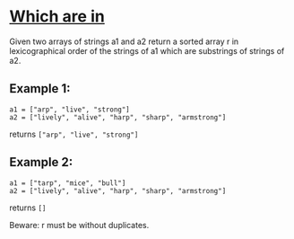 # [Which are in](https://www.codewars.com/kata/550554fd08b86f84fe000a58/)

Given two arrays of strings a1 and a2 return a sorted array r in lexicographical order of the strings of a1 which are substrings of strings of a2.

## Example 1:
```
a1 = ["arp", "live", "strong"]
a2 = ["lively", "alive", "harp", "sharp", "armstrong"]
```
returns `["arp", "live", "strong"]`

## Example 2:
```
a1 = ["tarp", "mice", "bull"]
a2 = ["lively", "alive", "harp", "sharp", "armstrong"]
```
returns `[]`

Beware: r must be without duplicates.
